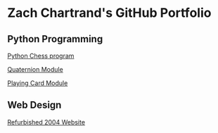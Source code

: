 # Zach Chartrand's GitHub Portfolio

## Python Programming

[Python Chess program](/Chess)

[Quaternion Module](/Quaternions)

[Playing Card Module](https://github.com/zachartrand/PlayingCards)

## Web Design

[Refurbished 2004 Website](/Refurbished-Website)

